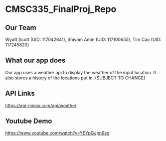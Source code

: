 # CMSC335_FinalProj_Repo

## Our Team
Wyatt Scott (UID: 117042641), Shivam Amin (UID: 117100655), Tim Cao (UID: 117245820)

## What our app does
Our app uses a weather api to display the weather of the input location. It also stores a history of the locations put in. (SUBJECT TO CHANGE)

## API Links
https://api-ninjas.com/api/weather

## Youtube Demo
https://www.youtube.com/watch?v=YEYpGJpn9zg
